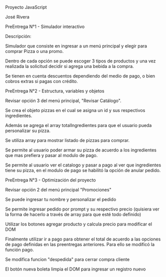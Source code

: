 Proyecto JavaScript 

José Rivera


PreEntrega N°1 - Simulador interactivo

Descripción:

Simulador que consiste en ingresar a un menú principal y elegir para comprar Pizza o una promo.

Dentro de cada opción se puede escoger 3 tipos de productos y una vez realizada la solicitud decidir si agrega una bebida a la compra.

Se tienen en cuenta descuentos dependiendo del medio de pago, o bien cobros extras si pagas con crédito.

PreEntrega N°2 - Estructura, variables y objetos

Revisar opción 3 del menú principal, "Revisar Catálogo".

Se crea el objeto pizzas en el cual se asigna un id y sus respectivos ingredientes.

Además se agrega el array totalIngredientes para que el usuario pueda personalizar su pizza.

Se utiliza array para mostrar listado de pizzas para comprar.

Se permite al usuario poder armar su pizza de acuerdo a los ingredientes que mas prefiera y pasar al modulo de pago.

Se permite al usuario ver el catalogo y pasar a pago al ver que ingredientes tiene su pizza, en el modulo de pago se habilitó la opción de anular pedido.


PreEntrega N°3 - Optimización del proyecto

Revisar opción 2 del menú principal "Promociones"

Se puede ingresar tu nombre y personalizar el pedido

Se permite ingresar pedido por prompt y su respectivo precio (quisiera ver la forma de hacerlo a través de array para que esté todo definido)

Utilizar los botones agregar producto y calcula precio para modificar el DOM

Finalmente utilizar ir a pago para obtener el total de acuerdo a las opciones de pago definidas en las preentregas anteriores. Para ello se modificó la función pago.

Se modifica funcion "despedida" para cerrar compra cliente

El botón nueva boleta limpia el DOM para ingresar un registro nuevo